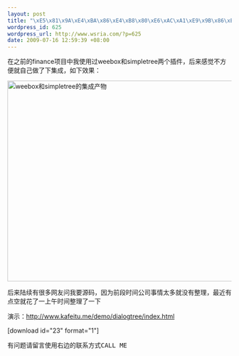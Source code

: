 ```yaml
--- 
layout: post
title: "\xE5\x81\x9A\xE4\xBA\x86\xE4\xB8\x80\xE6\xAC\xA1\xE9\x9B\x86\xE6\x88\x90\xE6\x9C\x8D\xE5\x8A\xA1\xEF\xBC\x9A\xE5\x9F\xBA\xE4\xBA\x8Eweebox\xE5\x92\x8Csimpletree\xE7\x9A\x84dialogtree\xE8\xAF\x9E\xE7\x94\x9F\xE4\xBA\x86"
wordpress_id: 625
wordpress_url: http://www.wsria.com/?p=625
date: 2009-07-16 12:59:39 +08:00
---
```

在之前的finance项目中我使用过weebox和simpletree两个插件，后来感觉不方便就自己做了下集成，如下效果：

<a href="http://www.kafeitu.me/files/2009/07/dialogtree-demo.png"><img class="size-full wp-image-626" title="dialogtree-demo" src="http://www.kafeitu.me/files/2009/07/dialogtree-demo.png" alt="weebox和simpletree的集成产物" width="572" height="452" /></a>

后来陆续有很多网友问我要源码，因为前段时间公司事情太多就没有整理，最近有点空就花了一上午时间整理了一下

演示：<a href="http://www.kafeitu.me/demo/dialogtree/index.html" target="_blank">http://www.kafeitu.me/demo/dialogtree/index.html</a>

[download id="23" format="1"]



<pre>有问题请留言使用右边的联系方式CALL ME</pre>

